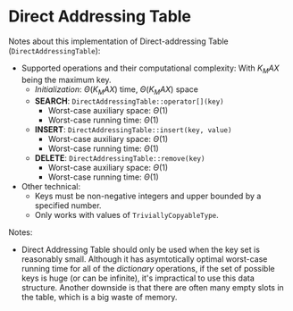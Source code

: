 # Direct Addressing Table
Notes about this implementation of Direct-addressing Table (`DirectAddressingTable`):
* Supported operations and their computational complexity: With $K_MAX$ being the maximum key.
    * *Initialization*: $\Theta(K_MAX)$ time, $\Theta(K_MAX)$ space
    * **SEARCH**: `DirectAddressingTable::operator[](key)`
        * Worst-case auxiliary space: $\Theta(1)$
        * Worst-case running time: $\Theta(1)$
    * **INSERT**: `DirectAddressingTable::insert(key, value)`
        * Worst-case auxiliary space: $\Theta(1)$
        * Worst-case running time: $\Theta(1)$
    * **DELETE**: `DirectAddressingTable::remove(key)`
        * Worst-case auxiliary space: $\Theta(1)$
        * Worst-case running time: $\Theta(1)$
* Other technical:
    * Keys must be non-negative integers and upper bounded by a specified number.
    * Only works with values of `TriviallyCopyableType`.

Notes:
* Direct Addressing Table should only be used when the key set is reasonably small. Although it has asymtotically optimal worst-case running time for all of the *dictionary* operations, if the set of possible keys is huge (or can be infinite), it's impractical to use this data structure. Another downside is that there are often many empty slots in the table, which is a big waste of memory.